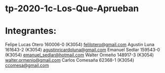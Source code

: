 # tp-2020-1c-Los-Que-Aprueban

# Integrantes:

Felipe Lucas Otero 160006-0 (K3054) felilotero@gmail.com
Agustin  Luna 161643-2 (K3054) agustinricardoluna@gmail.com
Emanuel Sedlar 159543-0 (K3054)	emanuel_sedlar@hotmail.com
Walter Ormeño 148917-3 (K3054) walter.ormenio@gmail.com
Carlos Comesaña 62368-1 (K3054) ccomesa@gmail.com
